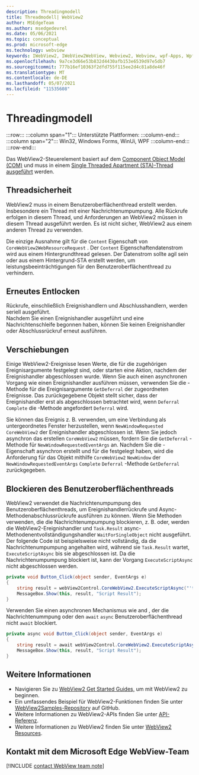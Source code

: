 ```yaml
---
description: Threadingmodell
title: Threadmodell| WebView2
author: MSEdgeTeam
ms.author: msedgedevrel
ms.date: 05/06/2021
ms.topic: conceptual
ms.prod: microsoft-edge
ms.technology: webview
keywords: IWebView2, IWebView2WebView, Webview2, Webview, wpf-Apps, Wpf, Microsoft Edge, ICoreWebView2, ICoreWebView2Host, Browsersteuerung, Edge-HTML
ms.openlocfilehash: 9a7ce3d66e53b832d4430afb153e6539d97e5db7
ms.sourcegitcommit: 777b16ef10363f2dfd755f115ee2d4c81a8de46f
ms.translationtype: MT
ms.contentlocale: de-DE
ms.lasthandoff: 05/07/2021
ms.locfileid: "11535608"
---
```

# <a name="threading-model"></a>Threadingmodell 

:::row:::
   :::column span="1":::
      Unterstützte Plattformen:
   :::column-end:::
   :::column span="2":::
      Win32, Windows Forms, WinUi, WPF
   :::column-end:::
:::row-end:::  

Das WebView2-Steuerelement basiert auf dem [Component Object Model (COM)][WindowsWin32ComTheComponentObjectModel] und muss in einem [Single Threaded Apartment (STA)-Thread ausgeführt][WindowsWin32ComSingleThreadedApartments] werden.  

## <a name="thread-safety"></a>Threadsicherheit  

WebView2 muss in einem Benutzeroberflächenthread erstellt werden.  Insbesondere ein Thread mit einer Nachrichtenumpumpung.  Alle Rückrufe erfolgen in diesem Thread, und Anforderungen an WebView2 müssen in diesem Thread ausgeführt werden.  Es ist nicht sicher, WebView2 aus einem anderen Thread zu verwenden.  

Die einzige Ausnahme gilt für die `Content` Eigenschaft von `CoreWebView2WebResourceRequest` .  Der `Content` Eigenschaftendatenstrom wird aus einem Hintergrundthread gelesen.  Der Datenstrom sollte agil sein oder aus einem Hintergrund-STA erstellt werden, um leistungsbeeinträchtigungen für den Benutzeroberflächenthread zu verhindern.  

## <a name="re-entrancy"></a>Erneutes Entlocken  

Rückrufe, einschließlich Ereignishandlern und Abschlusshandlern, werden seriell ausgeführt.  
Nachdem Sie einen Ereignishandler ausgeführt und eine Nachrichtenschleife begonnen haben, können Sie keinen Ereignishandler oder Abschlussrückruf erneut ausführen.  

## <a name="deferrals"></a>Verschiebungen  

Einige WebView2-Ereignisse lesen Werte, die für die zugehörigen Ereignisargumente festgelegt sind, oder starten eine Aktion, nachdem der Ereignishandler abgeschlossen wurde.  Wenn Sie auch einen asynchronen Vorgang wie einen Ereignishandler ausführen müssen, verwenden Sie die -Methode für die Ereignisargumente `GetDeferral` der zugeordneten Ereignisse.  Das zurückgegebene Objekt stellt sicher, dass der Ereignishandler erst als abgeschlossen betrachtet wird, wenn `Deferral` `Complete` die -Methode angefordert `Deferral` wird.  

Sie können das Ereignis z. B. verwenden, um eine Verbindung als untergeordnetes Fenster herzustellen, wenn `NewWindowRequested` `CoreWebView2` der Ereignishandler abgeschlossen ist.  Wenn Sie jedoch asynchron das erstellen `CoreWebView2` müssen, fordern Sie die `GetDeferral` -Methode für `NewWindowRequestedEventArgs` an.  Nachdem Sie die -Eigenschaft asynchron erstellt und für die festgelegt haben, wird die Anforderung für das Objekt mithilfe `CoreWebView2` `NewWindow` der `NewWindowRequestedEventArgs` `Complete` `Deferral` -Methode `GetDeferral` zurückgegeben.  

## <a name="block-the-ui-thread"></a>Blockieren des Benutzeroberflächenthreads  

WebView2 verwendet die Nachrichtenumpumpung des Benutzeroberflächenthreads, um Ereignishandlerrückrufe und Async-Methodenabschlussrückrufe ausführen zu können.  Wenn Sie Methoden verwenden, die die Nachrichtenumpumpung blockieren, z. B. oder, werden die WebView2-Ereignishandler und `Task.Result` async-Methodenentvollständigungshandler `WaitForSingleObject` nicht ausgeführt.  Der folgende Code ist beispielsweise nicht vollständig, da die Nachrichtenumpumpung angehalten wird, während sie `Task.Result` wartet, `ExecuteScriptAsync` bis sie abgeschlossen ist.  Da die Nachrichtenumpumpung blockiert ist, kann der Vorgang `ExecuteScriptAsync` nicht abgeschlossen werden.   

```csharp
private void Button_Click(object sender, EventArgs e)
{
    string result = webView2Control.CoreWebView2.ExecuteScriptAsync("'test'").Result;
    MessageBox.Show(this, result, "Script Result");
}
```  

Verwenden Sie einen asynchronen Mechanismus wie and , der die Nachrichtenummpung oder den `await` `async` Benutzeroberflächenthread nicht `await` blockiert.  

```csharp
private async void Button_Click(object sender, EventArgs e)
{
    string result = await webView2Control.CoreWebView2.ExecuteScriptAsync("'test'");
    MessageBox.Show(this, result, "Script Result");
}
```  

## <a name="see-also"></a>Weitere Informationen  

*   Navigieren Sie zu [WebView2 Get Started Guides,][Webview2IndexGetStarted] um mit WebView2 zu beginnen.  
*   Ein umfassendes Beispiel für WebView2-Funktionen finden Sie unter [WebView2Samples-Repository][GithubMicrosoftedgeWebview2samples] auf GitHub.  
*   Weitere Informationen zu WebView2-APIs finden Sie unter [API-Referenz][DotnetApiMicrosoftWebWebview2WpfWebview2].  
*   Weitere Informationen zu WebView2 finden Sie unter [WebView2 Resources][Webview2IndexNextSteps].  

## <a name="getting-in-touch-with-the-microsoft-edge-webview-team"></a>Kontakt mit dem Microsoft Edge WebView-Team  

[!INCLUDE [contact WebView team note](../includes/contact-webview-team-note.md)]  

<!-- links -->  

[Webview2IndexGetStarted]: ../index.md#get-started "Erste Schritte – Einführung in Microsoft Edge WebView2 | Microsoft Docs"  
[Webview2IndexNextSteps]: ../index.md#next-steps "Nächste Schritte – Einführung in Microsoft Edge WebView2 | Microsoft Docs"  

[DotnetApiMicrosoftWebWebview2WpfWebview2]: /dotnet/api/microsoft.web.webview2.wpf.webview2 "WebView2-Klasse | Microsoft Docs"  

[WindowsWin32ComSingleThreadedApartments]: /windows/win32/com/single-threaded-apartments "Single-Threaded-| Microsoft Docs"  
[WindowsWin32ComTheComponentObjectModel]: /windows/win32/com/the-component-object-model "Das Component-Objektmodell | Microsoft Docs"  

[GithubMicrosoftedgeWebview2samples]: https://github.com/MicrosoftEdge/WebView2Samples "WebView2-Beispiele – MicrosoftEdge/WebView2Samples | GitHub"  
